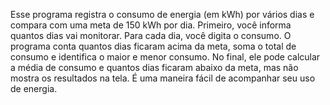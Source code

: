 Esse programa registra o consumo de energia (em kWh) por vários dias e compara com uma meta de 150 kWh por dia. Primeiro, você informa quantos dias vai monitorar. Para cada dia, você digita o consumo. O programa conta quantos dias ficaram acima da meta, soma o total de consumo e identifica o maior e menor consumo. No final, ele pode calcular a média de consumo e quantos dias ficaram abaixo da meta, mas não mostra os resultados na tela. É uma maneira fácil de acompanhar seu uso de energia.
